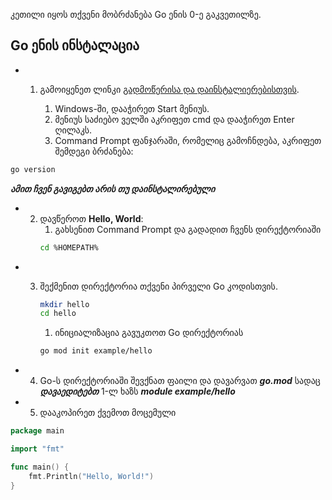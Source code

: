 კეთილი იყოს თქვენი მობრძანება Go ენის 0-ე გაკვეთილზე.

## Go ენის ინსტალაცია
- 1. გამოიყენეთ ლინკი [გადმოწერისა და დაინსტალიერებისთვის](https://go.dev/doc/install).


        1. Windows-ში, დააჭირეთ Start მენიუს.
        2. მენიუს საძიებო ველში აკრიფეთ cmd და დააჭირეთ Enter ღილაკს.
        2. Command Prompt ფანჯარაში, რომელიც გამოჩნდება, აკრიფეთ შემდეგი ბრძანება:

```bash
go version
```

___ამით ჩვენ გავიგებთ არის თუ დაინსტალირებული___

- 2. დავწეროთ **Hello, World**:
        1. გახსენით Command Prompt და გადადით ჩვენს დირექტორიაში
        ```bash
        cd %HOMEPATH%
        ```
   
- 3. შექმენით დირექტორია თქვენი პირველი Go კოდისთვის.

        ```bash
        mkdir hello
        cd hello
        ```

        1. ინიციალიზაცია გავუკთოთ Go დირექტორიას
        ```bash
        go mod init example/hello
        ``` 

- 4. Go-ს დირექტორიაში შევქნათ ფაილი და დავარვათ ***go.mod*** სადაც ***დავაედიტებთ***
        1-ლ ხაზს ***module  example/hello***


- 5. დააკოპირეთ ქვემოთ მოცემული
```go
package main

import "fmt"

func main() {
    fmt.Println("Hello, World!")
}
```